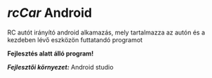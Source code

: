 *rcCar* Android
=====

RC autót irányító android alkamazás, mely tartalmazza az autón és a kezdeben lévő eszközön futtatandó programot

**Fejlesztés alatt álló program!**

***Fejlesztői környezet:***
Android studio

